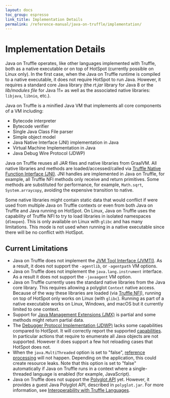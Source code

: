 ```yaml
---
layout: docs
toc_group: espresso
link_title: Implementation Details
permalink: /reference-manual/java-on-truffle/implementation/
---
```


# Implementation Details

Java on Truffle operates, like other languages implemented with Truffle, both as a native executable or on top of HotSpot (currently possible on Linux only).
In the first case, when the Java on Truffle runtime is compiled to a native executable, it does not require HotSpot to run Java.
However, it requires a standard core Java library (the _rt.jar_ library for Java 8 or the _lib/modules file_ for Java 11+ as well as the associated native libraries: `libjava`, `libnio`, etc.).

Java on Truffle is a minified Java VM that implements all core components of a VM including:
* Bytecode interpreter
* Bytecode verifier
* Single Java Class File parser
* Simple object model
* Java Native Interface (JNI) implementation in Java
* Virtual Machine Implementation in Java
* Java Debug Wire Protocol (JDWP)

Java on Truffle reuses all JAR files and native libraries from GraalVM.
All native libraries and methods are loaded/accessed/called via [Truffle Native Function Interface (JNI)](../../../truffle/docs/NFI.md).
JNI handles are implemented in Java on Truffle, for example, all Truffle NFI methods only receive and return primitives.
Some methods are substituted for performance, for example, `Math.sqrt`, `System.arraycopy`, avoiding the expensive transition to native.

Some native libraries might contain static data that would conflict if were used from multiple Java on Truffle contexts or even from both Java on Truffle and Java running on HotSpot.
On Linux, Java on Truffle uses the capability of Truffle NFI to try to load libraries in isolated namespaces (`dlmopen`). This is only available on Linux with `glibc` and has many limitations.
This mode is not used when running in a native executable since there will be no conflict with HotSpot.

## Current Limitations

* Java on Truffle does not implement the [JVM Tool Interface (JVMTI)](https://docs.oracle.com/en/java/javase/23/docs/specs/jvmti.html). As a result, it does not support the `-agentlib`, or `-agentpath` VM options.
* Java on Truffle does not implement the `java.lang.instrument` interface. As a result it does not support the `-javaagent` VM option.
* Java on Truffle currently uses the standard native libraries from the Java core library. This requires allowing a polyglot `Context` native access. Because of the way these libraries are loaded (via [Truffle NFI](../../../truffle/docs/NFI.md)), running on top of HotSpot only works on Linux (with `glibc`). Running as part of a native executable works on Linux, Windows, and macOS but it currently limited to one context.
* Support for [Java Management Extensions (JMX)](https://docs.oracle.com/javase/tutorial/jmx/index.html) is partial and some methods might return partial data.
* The [Debugger Protocol Implementation (JDWP)](https://docs.oracle.com/javase/8/docs/technotes/guides/jpda/jdwp-spec.html) lacks some capabilities compared to HotSpot. It will correctly report the supported [capabilities](https://docs.oracle.com/javase/8/docs/platform/jpda/jdwp/jdwp-protocol.html#JDWP_VirtualMachine_Capabilities). In particular actions that require to enumerate all Java objects are not supported. However it does support a few hot reloading cases that HotSpot does not.
* When the `java.MultiThreaded` option is set to "false", [reference processing](https://docs.oracle.com/en/java/javase/23/docs/api/java.base/java/lang/ref/package-summary.html) will not happen. Depending on the application, this could create resource leaks. Note that this option is set to "false" automatically if Java on Truffle runs in a context where a single-threaded language is enabled (for example, JavaScript).
* Java on Truffle does not support the [Polyglot API](https://www.graalvm.org/sdk/javadoc/org/graalvm/polyglot/package-summary.html) yet. However, it provides a guest Java Polyglot API, described in `polyglot.jar`. For more information, see [Interoperability with Truffle Languages](Interoperability.md).
